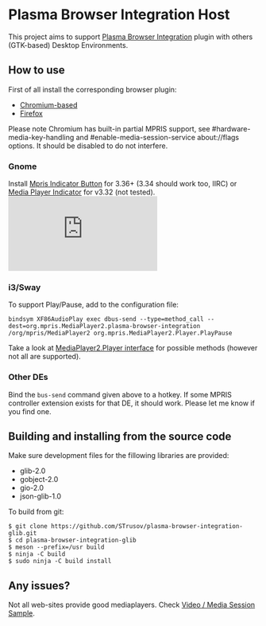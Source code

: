 # Plasma Browser Integration Host

This project aims to support [Plasma Browser Integration](https://community.kde.org/Plasma/Browser_Integration)
plugin with others (GTK-based) Desktop Environments.

## How to use
First of all install the corresponding browser plugin:
* [Chromium-based](https://chrome.google.com/webstore/detail/plasma-integration/cimiefiiaegbelhefglklhhakcgmhkai)
* [Firefox](https://addons.mozilla.org/ru/firefox/addon/plasma-integration/)

Please note Chromium has built-in partial MPRIS support, see #hardware-media-key-handling and #enable-media-session-service about://flags options. It should be disabled to do not interfere.

### Gnome
Install [Mpris Indicator Button](https://extensions.gnome.org/extension/1379/mpris-indicator-button/) for 3.36+ (3.34 should work too, IIRC) or [Media Player Indicator](https://extensions.gnome.org/extension/55/media-player-indicator/) for v3.32 (not tested).
![](https://forum.altlinux.org/index.php?action=dlattach;topic=44009.0;attach=26669;image)

### i3/Sway
To support Play/Pause, add to the configuration file:

    bindsym XF86AudioPlay exec dbus-send --type=method_call --dest=org.mpris.MediaPlayer2.plasma-browser-integration  /org/mpris/MediaPlayer2 org.mpris.MediaPlayer2.Player.PlayPause
Take a look at [MediaPlayer2.Player interface](https://specifications.freedesktop.org/mpris-spec/latest/Player_Interface.html) for possible methods (however not all are supported).

### Other DEs
Bind the `bus-send` command given above to a hotkey. If some MPRIS controller extension exists for that DE, it should work. Please let me know if you find one.

## Building and installing from the source code

Make sure development files for the fillowing libraries are provided:
* glib-2.0
* gobject-2.0
* gio-2.0
* json-glib-1.0

To build from git:

    $ git clone https://github.com/STrusov/plasma-browser-integration-glib.git
    $ cd plasma-browser-integration-glib
    $ meson --prefix=/usr build
    $ ninja -C build
    $ sudo ninja -C build install
    
## Any issues?

Not all web-sites provide good mediaplayers. Check [Video / Media Session Sample](https://googlechrome.github.io/samples/media-session/video.html).
